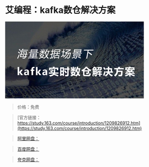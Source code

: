 # 艾编程：kafka数仓解决方案

![img](../../../assets/study163/free/8cd947e5dda74218bd7dde266e8f6e1b.jpg)

> 价格：免费

> [官方链接：https://study.163.com/course/introduction/1209826912.htm](https://study.163.com/course/introduction/1209826912.htm)

> [阿里网盘：]()

> [百度网盘：]()

> [夸克网盘：]()
